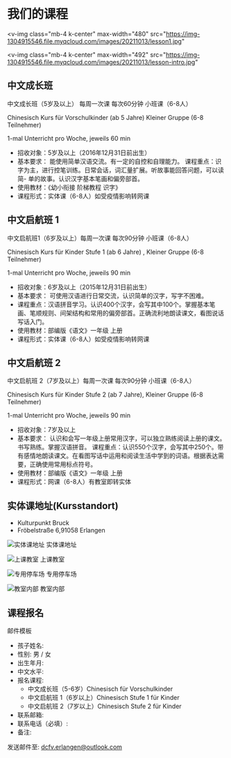 # 我们的课程

<v-img
  class="mb-4 k-center"
  max-width="480"
  src="https://img-1304915546.file.myqcloud.com/images/20211013/lesson1.jpg"
></v-img>

<v-img
  class="mb-4 k-center"
  max-width="492"
  src="https://img-1304915546.file.myqcloud.com/images/20211013/lesson-intro.jpg"
></v-img>

## 中文成长班

中文成长班（5岁及以上） 每周一次课  每次60分钟  小班课（6-8人）

Chinesisch Kurs für Vorschulkinder (ab 5 Jahre) Kleiner Gruppe (6-8 Teilnehmer)

1-mal Unterricht pro Woche, jeweils 60 min

- 招收对象：5岁及以上（2016年12月31日前出生）
- 基本要求： 能使用简单汉语交流。有一定的自控和自理能力。
课程重点：识字为主，进行控笔训练。日常会话，词汇量扩展。听故事能回答问题，可以读简- 单的故事。认识汉字基本笔画和偏旁部首。
- 使用教材：《幼小衔接 阶梯教程 识字》
- 课程形式：实体课（6-8人）如受疫情影响转网课

## 中文启航班 1

中文启航班1（6岁及以上）每周一次课 每次90分钟  小班课（6-8人）

Chinesisch Kurs für Kinder Stufe 1 (ab 6 Jahre) , Kleiner Gruppe (6-8 Teilnehmer)

1-mal Unterricht pro Woche, jeweils 90 min

- 招收对象：6岁及以上（2015年12月31日前出生）
- 基本要求： 可使用汉语进行日常交流，认识简单的汉字，写字不困难。
- 课程重点：汉语拼音学习。认识400个汉字，会写其中100个。掌握基本笔画、笔顺规则、间架结构和常用的偏旁部首。正确流利地朗读课文，看图说话写话入门。
- 使用教材：部编版《语文》一年级 上册
- 课程形式：实体课（6-8人）如受疫情影响转网课

## 中文启航班 2

中文启航班 2（7岁及以上）每周一次课 每次90分钟 小班课（6-8人）

Chinesisch Kurs für Kinder Stufe 2 (ab 7 Jahre), Kleiner Gruppe (6-8 Teilnehmer)

1-mal Unterricht pro Woche, jeweils 90 min

- 招收对象：7岁及以上
- 基本要求： 认识和会写一年级上册常用汉字，可以独立熟练阅读上册的课文。书写熟练。掌握汉语拼音。
课程重点：认识550个汉字，会写其中250个。带有感情地朗读课文。在看图写话中运用和阅读生活中学到的词语。根据表达需要，正确使用常用标点符号。
- 使用教材：部编版《语文》一年级 上册
- 课程形式：网课（6-8人）有教室即转实体

## 实体课地址(Kursstandort)

- Kulturpunkt Bruck
- Fröbelstraße 6,91058 Erlangen

![实体课地址](https://img-1304915546.file.myqcloud.com/images/20211013/address.jpg) 实体课地址

![上课教室](https://img-1304915546.file.myqcloud.com/images/20211013/classroom-outside.jpg) 上课教室

![专用停车场](https://img-1304915546.file.myqcloud.com/images/20211013/parking-lot.jpg) 专用停车场

![教室内部](https://img-1304915546.file.myqcloud.com/images/20211013/classroom-inside.jpg) 教室内部

## 课程报名

邮件模板

- 孩子姓名:
- 性别: 男 / 女
- 出生年月:
- 中文水平:
- 报名课程:
  - 中文成长班（5-6岁）Chinesisch für Vorschulkinder
  - 中文启航班 1（6岁以上）Chinesisch Stufe 1 für Kinder
  - 中文启航班 2（7岁以上）Chinesisch Stufe 2 für Kinder
- 联系邮箱:
- 联系电话（必填）:
- 备注:

发送邮件至: [dcfv.erlangen@outlook.com](mailto:dcfv.erlangen@outlook.com)
